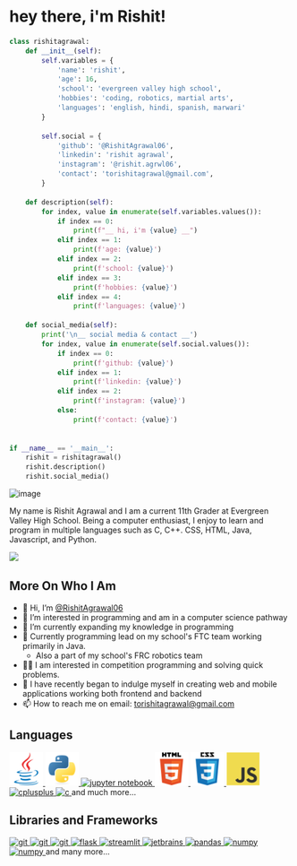 # hey there, i'm Rishit!
  


```py
class rishitagrawal:
    def __init__(self):
        self.variables = {
            'name': 'rishit',
            'age': 16,
            'school': 'evergreen valley high school',
            'hobbies': 'coding, robotics, martial arts',
            'languages': 'english, hindi, spanish, marwari'
        }
        
        self.social = {
            'github': '@RishitAgrawal06',
            'linkedin': 'rishit agrawal',
            'instagram': '@rishit.agrwl06',
            'contact': 'torishitagrawal@gmail.com',
        }

    def description(self):
        for index, value in enumerate(self.variables.values()):
            if index == 0:
                print(f"__ hi, i'm {value} __")
            elif index == 1:
                print(f'age: {value}')
            elif index == 2:
                print(f'school: {value}')
            elif index == 3:
                print(f'hobbies: {value}')
            elif index == 4:
                print(f'languages: {value}')

    def social_media(self):
        print('\n__ social media & contact __')
        for index, value in enumerate(self.social.values()):
            if index == 0:
                print(f'github: {value}')
            elif index == 1:
                print(f'linkedin: {value}')
            elif index == 2:
                print(f'instagram: {value}')
            else:
                print(f'contact: {value}')


if __name__ == '__main__':
    rishit = rishitagrawal()
    rishit.description()
    rishit.social_media()

```
![image](https://user-images.githubusercontent.com/71906601/162385216-db575c46-8988-47a5-a350-227bf8bace29.png)

My name is Rishit Agrawal and I am a current 11th Grader at Evergreen Valley High School. Being a computer enthusiast, I enjoy to learn and program in multiple languages such as C, C++. CSS, HTML, Java, Javascript, and Python.

![](https://komarev.com/ghpvc/?username=RishitAgrawal06&color=002E63)

## More On Who I Am
- 👋 Hi, I’m [@RishitAgrawal06](https://github.com/RishitAgrawal06)
- 👀 I’m interested in programming and am in a computer science pathway
- 🌱 I’m currently expanding my knowledge in programming
- 🤖 Currently programming lead on my school's FTC team working primarily in Java.
   - Also a part of my school's FRC robotics team
- 🧑‍💻 I am interested in competition programming and solving quick problems.
- 📶 I have recently began to indulge myself in creating web and mobile applications working both frontend and backend
- 📫 How to reach me on email: torishitagrawal@gmail.com

## Languages
<p align="left">
<g>
<a href="https://www.java.com" target="_blank"> <img src="https://raw.githubusercontent.com/devicons/devicon/master/icons/java/java-original.svg" alt="java" margin-right="20" width="60" height="60"/> </a>
<a href="https://www.python.org/" target="_blank"> <img src="https://raw.githubusercontent.com/devicons/devicon/master/icons/python/python-original.svg" alt="python" margin-right="20" width="60" height="60"/> </a>
<a href="https://jupyter.org/" target="_blank"> <img src="https://upload.wikimedia.org/wikipedia/commons/3/38/Jupyter_logo.svg" alt="jupyter notebook" margin-right="20" width="60" height="60"/> </a>
<a href="https://www.w3.org/html/" target="_blank"> <img src="https://raw.githubusercontent.com/devicons/devicon/master/icons/html5/html5-original-wordmark.svg" alt="html5" margin-right="20" width="60" height="60"/> </a>
<a href="https://www.w3schools.com/css/" target="_blank"> <img src="https://raw.githubusercontent.com/devicons/devicon/master/icons/css3/css3-original-wordmark.svg" alt="css3" margin-right="20" width="60" height="60"/> </a>
<a href="https://developer.mozilla.org/en-US/docs/Web/JavaScript" target="_blank"> <img src="https://raw.githubusercontent.com/devicons/devicon/master/icons/javascript/javascript-original.svg" alt="javascript" width="60" margin-right="20" height="60"/> </a>
<a href="https://www.w3schools.com/CPP/default.asp" target="_blank"> <img src="https://upload.wikimedia.org/wikipedia/commons/1/18/ISO_C%2B%2B_Logo.svg" alt="cplusplus" margin-right="20" width="60" height="60"/> </a>
<a href="https://en.cppreference.com/w/c/language" target="_blank"> <img src="https://upload.wikimedia.org/wikipedia/commons/1/18/C_Programming_Language.svg" alt="c" margin-right="20" width="60" height="60"/> </a>
<g>
and much more...
   
## Libraries and Frameworks
<p align="left">
<g>
<a href="https://www.tensorflow.org" target="_blank"> <img src="https://cdn.jsdelivr.net/gh/devicons/devicon/icons/tensorflow/tensorflow-original.svg" alt="git" margin-right="20" width="60" height="60"/> </a>  
<a href="https://gradle.com/" target="_blank"> <img src="https://cdn.jsdelivr.net/gh/devicons/devicon/icons/gradle/gradle-plain.svg" alt="git" margin-right="20" width="60" height="60"/> </a>
<a href="https://git-scm.com/" target="_blank"> <img src="https://www.vectorlogo.zone/logos/git-scm/git-scm-icon.svg" alt="git" margin-right="20" width="60" height="60"/> </a>
<a href="https://flask.palletsprojects.com/en/2.1.x/" target="_blank"> <img src="https://www.seekpng.com/png/detail/875-8753366_flask-framework-logo-svg.png" alt="flask" margin-right="20" width="60" height="60"/> </a>
<a href="https://streamlit.io/" target="_blank"> <img src="https://streamlit.io/images/brand/streamlit-mark-color.svg" alt="streamlit" margin-right="20" width="60" height="60"/> </a>
<a href="https://www.jetbrains.com" target="_blank"> <img src="https://cdn.jsdelivr.net/gh/devicons/devicon/icons/intellij/intellij-original.svg" alt="jetbrains" margin-right="20" width="60" height="60"/> </a>
<a href="https://pandas.pydata.org/" target="_blank"> <img src="https://upload.wikimedia.org/wikipedia/commons/thumb/e/ed/Pandas_logo.svg/2560px-Pandas_logo.svg.png" alt="pandas" margin-right="20" width="60" height="60"/> </a>
<a href="https://numpy.org/" target="_blank"> <img src="https://user-images.githubusercontent.com/67586773/105040771-43887300-5a88-11eb-9f01-bee100b9ef22.png" alt="numpy" margin-right="20" width="60" height="60"/> </a>
<a href="https://matplotlib.org/" target="_blank"> <img src="https://matplotlib.org/stable/_images/sphx_glr_logos2_003.png" alt="numpy" margin-right="20" width="60" height="60"/> </a>
and many more...
<g>

<!---
## Stats
[![My GitHub Language Stats](https://github-readme-stats.vercel.app/api/top-langs/?username=RishitAgrawal06&count_private=true&langs_count=5&include_all_commits=true&theme=nightowl&showicons=true&border_radius=8)]()
   
<p>&nbsp;<img align="center" src="https://github-readme-stats.vercel.app/api?username=RishitAgrawal06&count_private=true&show_icons=true&&show_icons=true&locale=en&include_all_commits=false&layout=compact&theme=nightowl" alt="RishitAgrawal06" /></p>   



<p><img align="left" src="https://github-readme-stats.vercel.app/api/top-langs?username=RishitAgrawal06&show_icons=true&locale=en&layout=compact" alt="RishitAgrawal06" /></p>

<p>&nbsp;<img align="center" src="https://github-readme-stats.vercel.app/api?username=RishitAgrawal06&show_icons=true&locale=en&layout=compact" alt="RishitAgrawal06" /></p>
--->
   
<!---
RishitAgrawal06/RishitAgrawal06 is a ✨ special ✨ repository because its `README.md` (this file) appears on your GitHub profile.
You can click the Preview link to take a look at your changes.
--->
